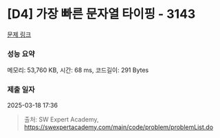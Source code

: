 # [D4] 가장 빠른 문자열 타이핑 - 3143 

[문제 링크](https://swexpertacademy.com/main/code/problem/problemDetail.do?contestProbId=AV_65wkqsb4DFAWS) 

### 성능 요약

메모리: 53,760 KB, 시간: 68 ms, 코드길이: 291 Bytes

### 제출 일자

2025-03-18 17:36



> 출처: SW Expert Academy, https://swexpertacademy.com/main/code/problem/problemList.do